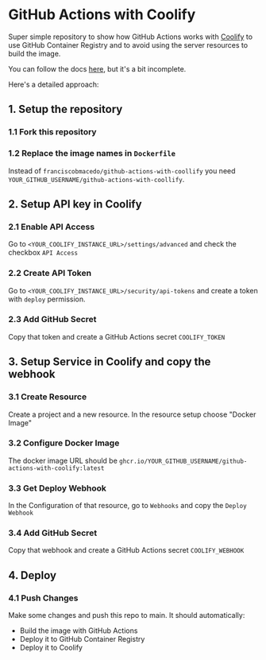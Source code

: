 # GitHub Actions with Coolify

Super simple repository to show how GitHub Actions works with [Coolify](https://coolify.io) to use GitHub Container Registry and to avoid using the server resources to build the image.

You can follow the docs [here](https://coolify.io/docs/knowledge-base/git/github/github-actions), but it's a bit incomplete.

Here's a detailed approach:

## 1. Setup the repository

### 1.1 Fork this repository
### 1.2 Replace the image names in `Dockerfile`
Instead of `franciscobmacedo/github-actions-with-coollify` you need `YOUR_GITHUB_USERNAME/github-actions-with-coollify`.

## 2. Setup API key in Coolify

### 2.1 Enable API Access
Go to `<YOUR_COOLIFY_INSTANCE_URL>/settings/advanced` and check the checkbox `API Access`

### 2.2 Create API Token
Go to `<YOUR_COOLIFY_INSTANCE_URL>/security/api-tokens` and create a token with `deploy` permission.

### 2.3 Add GitHub Secret
Copy that token and create a GitHub Actions secret `COOLIFY_TOKEN`

## 3. Setup Service in Coolify and copy the webhook

### 3.1 Create Resource
Create a project and a new resource. In the resource setup choose "Docker Image"

### 3.2 Configure Docker Image
The docker image URL should be `ghcr.io/YOUR_GITHUB_USERNAME/github-actions-with-coolify:latest`

### 3.3 Get Deploy Webhook
In the Configuration of that resource, go to `Webhooks` and copy the `Deploy Webhook`

### 3.4 Add GitHub Secret
Copy that webhook and create a GitHub Actions secret `COOLIFY_WEBHOOK`

## 4. Deploy

### 4.1 Push Changes
Make some changes and push this repo to main. It should automatically:
- Build the image with GitHub Actions
- Deploy it to GitHub Container Registry
- Deploy it to Coolify







